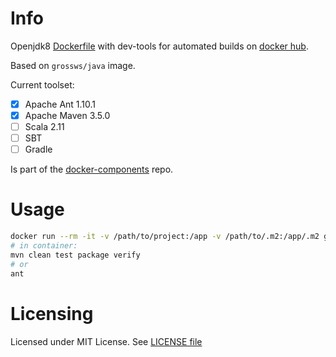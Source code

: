 # Info

Openjdk8 [Dockerfile][df] with dev-tools for automated builds on [docker hub][dhub].

Based on `grossws/java` image.

Current toolset:

- [x] Apache Ant 1.10.1
- [x] Apache Maven 3.5.0
- [ ] Scala 2.11
- [ ] SBT
- [ ] Gradle

Is part of the [docker-components][dcomp] repo.

# Usage

```bash
docker run --rm -it -v /path/to/project:/app -v /path/to/.m2:/app/.m2 grossws/java-dev
# in container:
mvn clean test package verify
# or
ant
```

[df]: http://docs.docker.com/reference/builder/ "Dockerfile reference"
[dhub]: https://hub.docker.com/u/grossws/
[dcomp]: https://github.com/grossws/docker-components


# Licensing

Licensed under MIT License. See [LICENSE file](LICENSE)
